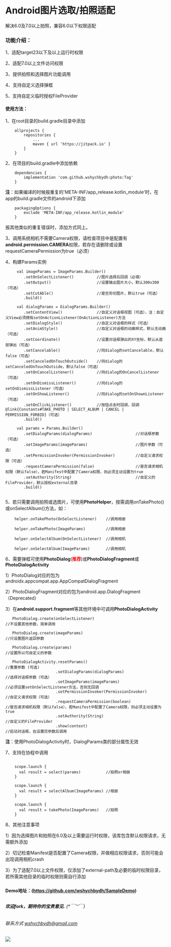 # Android图片选取/拍照适配

解决6.0及7.0以上拍照，兼容6.0以下权限适配


### 功能介绍：

1、适配target23以下及以上运行时权限

2、适配7.0以上文件访问权限

3、提供拍照和选择图片功能调用

4、支持自定义选择弹框

5、支持自定义临时授权FileProvider


#### 使用方法：

1、在root目录的build.gradle目录中添加
```
    allprojects {
        repositories {
            ...
            maven { url 'https://jitpack.io' }
        }
    }
```


2、在项目的build.gradle中添加依赖
```
    dependencies {
        implementation 'com.github.wshychbydh:photo:Tag'
    }
```

**注**：如果编译的时候报重复的'META-INF/app_release.kotlin_module'时，在app的build.gradle文件的android下添加
```
    packagingOptions {
        exclude 'META-INF/app_release.kotlin_module'
    }
```
报其他类似的重复错误时，添加方式同上。


3、调用系统相机不需要Camera权限，请检查项目中是配置有**android.permission.CAMERA**权限，若存在请删除或设置requestCameraPermission为true（必须）


4、构建Params实例
```
     val imageParams = ImageParams.Builder()
        .setOnSelectListener()          //图片选择后回调（必填）
        .setOutput()                    //设置输出图片大小，默认300x300（可选）
        .setCutAble()                   //是否剪切图片，默认true（可选）
        .build()
         
     val dialogParams = DialogParams.Builder()
        .setContentView()               //自定义对话框视图（可选），注：自定义View必须拥有setOnActionListener(OnActionListener)方法
        .setDialogStyle()               //自定义对话框的样式（可选）
        .setAnimStyle()                 //自定义对话框的动画样式，默认无动画（可选）
        .setCoordinate()                //设置对话框弹出的XY坐标，默认从底部弹出（可选）
        .setCancelable()                //同dialog的setCancelable，默认false（可选）
        .setCanceledOnTouchOutside()    //同dialog的setCanceledOnTouchOutside，默认false（可选）
        .setOnCancelListener()          //同dialog的OnCancelListener（可选）
        .setOnDismissListener()         //同dialog的setOnDismissListener（可选）
        .setOnShowListener()            //同dialog的setOnShownListener（可选）
        .setOnClickListener()           //按钮点击时回调，回调@link{Constants#TAKE_PHOTO | SELECT_ALBUM | CANCEL | PERMISSION_FORBID}（可选）
        .build()
        
     val params = Params.Builder()
        .setDialogParams(dialogParams)                   //对话框参数（可选）
        .setImageParams(imageParams)                     //图片参数（可选）
        .setPermissionInvoker(PermissionInvoker)         //自定义请求权限（可选）
        .requestCameraPermission(false)                  //是否请求相机权限（默认false），若Manifest中配置了Camera权限，则必须主动设置为true
        .setAuthority(String)                            //自定义的FileProvider，默认授权external目录
        .build()
     
```


5、若只需要调用拍照或选图片，可使用**PhotoHelper**，按需调用onTakePhoto()或onSelectAlbum()方法，如：

```
    helper.onTakePhoto(OnSelectListener)    //调用相册    
    
    helper.onTakePhoto(ImageParams)         //调用相册
    
    helper.onSelectAlbum(OnSelectListener)  //调用相机
    
    helper.onSelectAlbum(ImageParams)       //调用相机
```


6、需要弹框可使用**PhotoDialog**(<font color=#FF0000>**推荐**</font>)或**PhotoDialogFragment**或**PhotoDialogActivity**
   
   1）PhotoDialog对应的包为androidx.appcompat.app.AppCompatDialogFragment
   
   2）PhotoDialogFragment对应的包为android.app.DialogFragment（Deprecated）

   3）在**android.support.fragment**等其他环境中可调用**PhotoDialogActivity**

```
   PhotoDialog.create(onSelectListener)                                //不设置其他参数，简单调用
   
   PhotoDialog.create(imageParams)                                     //只设置图片返回参数
   
   PhotoDialog.create(params)                                          //设置所以可自定义的参数
   
   PhotoDialogActivity.resetParams()                                   //重置参数 (可选)
                      .setDialogParams(dialogParams)                   //选择对话框参数（可选）
                      .setImageParams(imageParams)                     //必须设置setOnSelectListener方法，否则无回调
                      .setPermissionInvoker(PermissionInvoker)         //自定义请求权限（可选）
                      .requestCameraPermission(boolean)                //是否请求相机权限（默认false），若Manifest中配置了Camera权限，则必须主动设置为true
                      .setAuthority(String)                            //自定义的FileProvider
                      .show(context)                                   //启动对话框，在设置完参数后调用
```
**注**：使用PhotoDialogActivity时，DialogParams类的部分属性无效

7、支持在协程中调用
```

    scope.launch {
      val result = select(params)           //拍照or相册
    }

    scope.launch {
      val result = selectAlbum(ImageParams) //相册
    }

    scope.launch {
      val result = takePhoto(ImageParams)   //拍照
    }
```

8、其他注意事项

   1）因为选择图片和拍照在6.0及以上需要运行时权限，该库包含默认权限请求，无需额外添加

   2）切记检查Manifest是否配置了Camera权限，并做相应权限请求，否则可能会出现调用相机crash  
   
   3）为了适配7.0以上文件权限，仅添加了external-path及必要的临时权限目录，若所需其他目录的临时权限则需自行添加
   
#####   
 
**Demo地址：(https://github.com/wshychbydh/SampleDemo)**    
    
##

###### **欢迎fork，期待你的宝贵意见.** (*￣︶￣)

###### 联系方式 wshychbydh@gmail.com

[![](https://jitpack.io/v/wshychbydh/photo.svg)](https://jitpack.io/#wshychbydh/photo)